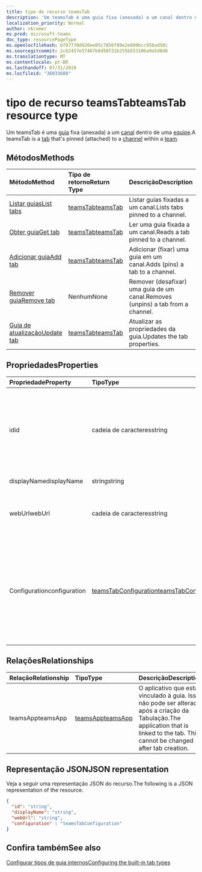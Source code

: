 ```yaml
---
title: tipo de recurso teamsTab
description: 'Um teamsTab é uma guia fixa (anexada) a um canal dentro de uma equipe. '
localization_priority: Normal
author: nkramer
ms.prod: microsoft-teams
doc_type: resourcePageType
ms.openlocfilehash: bf07770d920ee05c7856f89e2e099bcc958ad50c
ms.sourcegitcommit: 2c62457e57467b8d50f21b255b553106a9a5d8d6
ms.translationtype: MT
ms.contentlocale: pt-BR
ms.lasthandoff: 07/31/2019
ms.locfileid: "36033688"
---
```

# <a name="teamstab-resource-type"></a><span data-ttu-id="6518e-103">tipo de recurso teamsTab</span><span class="sxs-lookup"><span data-stu-id="6518e-103">teamsTab resource type</span></span>



<span data-ttu-id="6518e-104">Um teamsTab é uma [guia](../resources/teamstab.md) fixa (anexada) a um [canal](channel.md) dentro de uma [equipe](team.md).</span><span class="sxs-lookup"><span data-stu-id="6518e-104">A teamsTab is a [tab](../resources/teamstab.md) that's pinned (attached) to a [channel](channel.md) within a [team](team.md).</span></span> 

## <a name="methods"></a><span data-ttu-id="6518e-105">Métodos</span><span class="sxs-lookup"><span data-stu-id="6518e-105">Methods</span></span>

| <span data-ttu-id="6518e-106">Método</span><span class="sxs-lookup"><span data-stu-id="6518e-106">Method</span></span>       | <span data-ttu-id="6518e-107">Tipo de retorno</span><span class="sxs-lookup"><span data-stu-id="6518e-107">Return Type</span></span>  |<span data-ttu-id="6518e-108">Descrição</span><span class="sxs-lookup"><span data-stu-id="6518e-108">Description</span></span>|
|:---------------|:--------|:----------|
|[<span data-ttu-id="6518e-109">Listar guias</span><span class="sxs-lookup"><span data-stu-id="6518e-109">List tabs</span></span>](../api/teamstab-list.md) | [<span data-ttu-id="6518e-110">teamsTab</span><span class="sxs-lookup"><span data-stu-id="6518e-110">teamsTab</span></span>](teamstab.md) | <span data-ttu-id="6518e-111">Listar guias fixadas a um canal.</span><span class="sxs-lookup"><span data-stu-id="6518e-111">Lists tabs pinned to a channel.</span></span>|
|[<span data-ttu-id="6518e-112">Obter guia</span><span class="sxs-lookup"><span data-stu-id="6518e-112">Get tab</span></span>](../api/teamstab-get.md) | [<span data-ttu-id="6518e-113">teamsTab</span><span class="sxs-lookup"><span data-stu-id="6518e-113">teamsTab</span></span>](teamstab.md) | <span data-ttu-id="6518e-114">Ler uma guia fixada a um canal.</span><span class="sxs-lookup"><span data-stu-id="6518e-114">Reads a tab pinned to a channel.</span></span>|
|[<span data-ttu-id="6518e-115">Adicionar guia</span><span class="sxs-lookup"><span data-stu-id="6518e-115">Add tab</span></span>](../api/teamstab-add.md) | [<span data-ttu-id="6518e-116">teamsTab</span><span class="sxs-lookup"><span data-stu-id="6518e-116">teamsTab</span></span>](teamstab.md) | <span data-ttu-id="6518e-117">Adicionar (fixar) uma guia em um canal.</span><span class="sxs-lookup"><span data-stu-id="6518e-117">Adds (pins) a tab to a channel.</span></span>|
|[<span data-ttu-id="6518e-118">Remover guia</span><span class="sxs-lookup"><span data-stu-id="6518e-118">Remove tab</span></span>](../api/teamstab-delete.md) | <span data-ttu-id="6518e-119">Nenhum</span><span class="sxs-lookup"><span data-stu-id="6518e-119">None</span></span> | <span data-ttu-id="6518e-120">Remover (desafixar) uma guia de um canal.</span><span class="sxs-lookup"><span data-stu-id="6518e-120">Removes (unpins) a tab from a channel.</span></span>|
|[<span data-ttu-id="6518e-121">Guia de atualização</span><span class="sxs-lookup"><span data-stu-id="6518e-121">Update tab</span></span>](../api/teamstab-update.md) | [<span data-ttu-id="6518e-122">teamsTab</span><span class="sxs-lookup"><span data-stu-id="6518e-122">teamsTab</span></span>](teamstab.md) | <span data-ttu-id="6518e-123">Atualizar as propriedades da guia.</span><span class="sxs-lookup"><span data-stu-id="6518e-123">Updates the tab properties.</span></span>|


## <a name="properties"></a><span data-ttu-id="6518e-124">Propriedades</span><span class="sxs-lookup"><span data-stu-id="6518e-124">Properties</span></span>

|<span data-ttu-id="6518e-125">Propriedade</span><span class="sxs-lookup"><span data-stu-id="6518e-125">Property</span></span>|<span data-ttu-id="6518e-126">Tipo</span><span class="sxs-lookup"><span data-stu-id="6518e-126">Type</span></span>|<span data-ttu-id="6518e-127">Descrição</span><span class="sxs-lookup"><span data-stu-id="6518e-127">Description</span></span>|
|:---------------|:--------|:----------|
|  <span data-ttu-id="6518e-128">id</span><span class="sxs-lookup"><span data-stu-id="6518e-128">id</span></span>              |   <span data-ttu-id="6518e-129">cadeia de caracteres</span><span class="sxs-lookup"><span data-stu-id="6518e-129">string</span></span>                  |  <span data-ttu-id="6518e-130">Identificador que identifica exclusivamente uma instância específica de uma guia de canal. somente leitura.</span><span class="sxs-lookup"><span data-stu-id="6518e-130">Identifier that uniquely identifies a specific instance of a channel tab. Read only.</span></span>     |
|  <span data-ttu-id="6518e-131">displayName</span><span class="sxs-lookup"><span data-stu-id="6518e-131">displayName</span></span>            |   <span data-ttu-id="6518e-132">string</span><span class="sxs-lookup"><span data-stu-id="6518e-132">string</span></span>                  |  <span data-ttu-id="6518e-133">Nome da guia.</span><span class="sxs-lookup"><span data-stu-id="6518e-133">Name of the tab.</span></span>     |
|  <span data-ttu-id="6518e-134">webUrl</span><span class="sxs-lookup"><span data-stu-id="6518e-134">webUrl</span></span>          |   <span data-ttu-id="6518e-135">cadeia de caracteres</span><span class="sxs-lookup"><span data-stu-id="6518e-135">string</span></span>                  |  <span data-ttu-id="6518e-136">URL de link profundo da instância de guia.</span><span class="sxs-lookup"><span data-stu-id="6518e-136">Deep link url of the tab instance.</span></span> <span data-ttu-id="6518e-137">Somente leitura.</span><span class="sxs-lookup"><span data-stu-id="6518e-137">Read only.</span></span>     |
|  <span data-ttu-id="6518e-138">Configuration</span><span class="sxs-lookup"><span data-stu-id="6518e-138">configuration</span></span>        |   [<span data-ttu-id="6518e-139">teamsTabConfiguration</span><span class="sxs-lookup"><span data-stu-id="6518e-139">teamsTabConfiguration</span></span>](teamstabconfiguration.md) |  <span data-ttu-id="6518e-140">Contêiner para configurações personalizadas aplicadas a uma guia. A guia é considerada configurada somente quando essa propriedade é definida.</span><span class="sxs-lookup"><span data-stu-id="6518e-140">Container for custom settings applied to a tab. The tab is considered configured only once this property is set.</span></span>     |

## <a name="relationships"></a><span data-ttu-id="6518e-141">Relações</span><span class="sxs-lookup"><span data-stu-id="6518e-141">Relationships</span></span>

| <span data-ttu-id="6518e-142">Relação</span><span class="sxs-lookup"><span data-stu-id="6518e-142">Relationship</span></span> | <span data-ttu-id="6518e-143">Tipo</span><span class="sxs-lookup"><span data-stu-id="6518e-143">Type</span></span>   | <span data-ttu-id="6518e-144">Descrição</span><span class="sxs-lookup"><span data-stu-id="6518e-144">Description</span></span> |
|:---------------|:--------|:----------|
|<span data-ttu-id="6518e-145">teamsApp</span><span class="sxs-lookup"><span data-stu-id="6518e-145">teamsApp</span></span>|[<span data-ttu-id="6518e-146">teamsApp</span><span class="sxs-lookup"><span data-stu-id="6518e-146">teamsApp</span></span>](teamsapp.md) | <span data-ttu-id="6518e-147">O aplicativo que está vinculado à guia. Isso não pode ser alterado após a criação da Tabulação.</span><span class="sxs-lookup"><span data-stu-id="6518e-147">The application that is linked to the tab. This cannot be changed after tab creation.</span></span> |

## <a name="json-representation"></a><span data-ttu-id="6518e-148">Representação JSON</span><span class="sxs-lookup"><span data-stu-id="6518e-148">JSON representation</span></span>

<span data-ttu-id="6518e-149">Veja a seguir uma representação JSON do recurso.</span><span class="sxs-lookup"><span data-stu-id="6518e-149">The following is a JSON representation of the resource.</span></span>


<!-- {
  "blockType": "resource",
  "baseType": "microsoft.graph.entity",
  "@odata.type": "microsoft.graph.teamsTab"
}-->

```json
{  
  "id": "string",
  "displayName": "string",
  "webUrl": "string",
  "configuration" : "teamsTabConfiguration"
}

```

<!-- uuid: 8fcb5dbc-d5aa-4681-8e31-b001d5168d79
2015-10-25 14:57:30 UTC -->
<!-- {
  "type": "#page.annotation",
  "description": "teamsTab resource",
  "keywords": "",
  "section": "documentation",
  "tocPath": ""
}-->

## <a name="see-also"></a><span data-ttu-id="6518e-150">Confira também</span><span class="sxs-lookup"><span data-stu-id="6518e-150">See also</span></span>

[<span data-ttu-id="6518e-151">Configurar tipos de guia internos</span><span class="sxs-lookup"><span data-stu-id="6518e-151">Configuring the built-in tab types</span></span>](/graph/teams-configuring-builtin-tabs)

